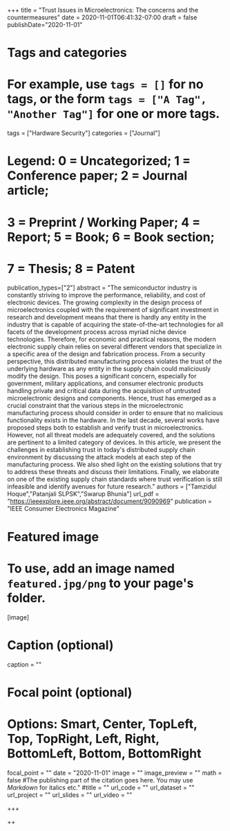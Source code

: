 +++
title = "Trust Issues in Microelectronics: The concerns and the countermeasures"
date = 2020-11-01T06:41:32-07:00
draft = false
publishDate="2020-11-01"
# Tags and categories
# For example, use `tags = []` for no tags, or the form `tags = ["A Tag", "Another Tag"]` for one or more tags.
tags = ["Hardware Security"]
categories = ["Journal"]
# Legend: 0 = Uncategorized; 1 = Conference paper; 2 = Journal article;
# 3 = Preprint / Working Paper; 4 = Report; 5 = Book; 6 = Book section;
# 7 = Thesis; 8 = Patent
publication_types=["2"]
abstract = "The semiconductor industry is constantly striving to improve the performance, reliability, and cost of electronic devices. The growing complexity in the design process of microelectronics coupled with the requirement of significant investment in research and development means that there is hardly any entity in the industry that is capable of acquiring the state-of-the-art technologies for all facets of the development process across myriad niche device technologies. Therefore, for economic and practical reasons, the modern electronic supply chain relies on several different vendors that specialize in a specific area of the design and fabrication process. From a security perspective, this distributed manufacturing process violates the trust of the underlying hardware as any entity in the supply chain could maliciously modify the design. This poses a significant concern, especially for government, military applications, and consumer electronic products handling private and critical data during the acquisition of untrusted microelectronic designs and components. Hence, trust has emerged as a crucial constraint that the various steps in the microelectronic manufacturing process should consider in order to ensure that no malicious functionality exists in the hardware. In the last decade, several works have proposed steps both to establish and verify trust in microelectronics. However, not all threat models are adequately covered, and the solutions are pertinent to a limited category of devices. In this article, we present the challenges in establishing trust in today's distributed supply chain environment by discussing the attack models at each step of the manufacturing process. We also shed light on the existing solutions that try to address these threats and discuss their limitations. Finally, we elaborate on one of the existing supply chain standards where trust verification is still infeasible and identify avenues for future research."
authors = ["Tamzidul Hoque","Patanjali SLPSK","Swarup Bhunia"]
url_pdf = "https://ieeexplore.ieee.org/abstract/document/9090969"
publication = "IEEE Consumer Electronics Magazine"

# Featured image
# To use, add an image named `featured.jpg/png` to your page's folder. 
[image]
  # Caption (optional)
  caption = ""

  # Focal point (optional)
  # Options: Smart, Center, TopLeft, Top, TopRight, Left, Right, BottomLeft, Bottom, BottomRight
  focal_point = ""
date = "2020-11-01"
image = ""
image_preview = ""
math = false
#The publishing part of the citation goes here. You may use *Markdown* for italics etc."
#title = ""
url_code = ""
url_dataset = ""
url_project = ""
url_slides = ""
url_video = ""

+++

++
